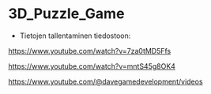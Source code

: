 # 3D_Puzzle_Game

- Tietojen tallentaminen tiedostoon:
  
https://www.youtube.com/watch?v=7za0tMD5Ffs
 
https://www.youtube.com/watch?v=mntS45g8OK4

https://www.youtube.com/@davegamedevelopment/videos

